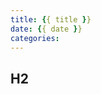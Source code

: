 ```yaml
---
title: {{ title }}
date: {{ date }}
categories:
---
```


<center>
</center>


<!-- more -->


## H2
